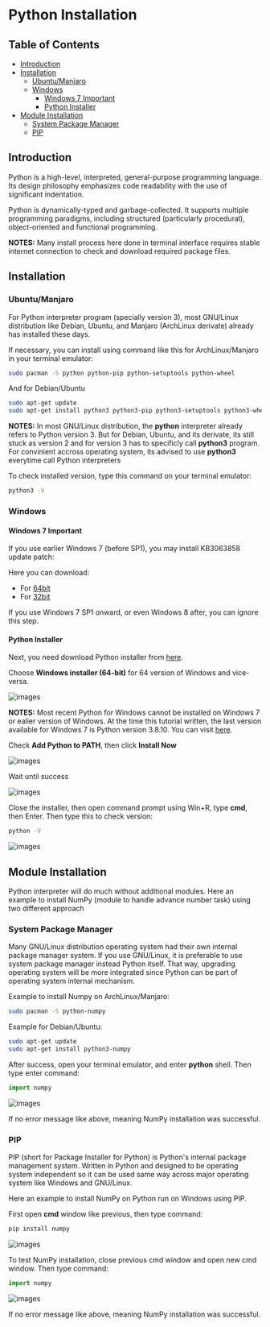 # Python Installation

## Table of Contents
- [Introduction](#introduction)
- [Installation](#installation)
    + [Ubuntu/Manjaro](#ubuntumanjaro)
    + [Windows](#windows)
        * [Windows 7 Important](#windows-7-important)
        * [Python Installer](#python-installer)
- [Module Installation](#module-installation)
    + [System Package Manager](#system-package-manager)
    + [PIP](#pip)

## Introduction

Python is a high-level, interpreted, general-purpose programming language.
Its design philosophy emphasizes code readability with the use of significant indentation.

Python is dynamically-typed and garbage-collected. It supports multiple programming paradigms, including structured (particularly procedural), object-oriented and functional programming.

**NOTES:** Many install process here done in terminal interface requires stable internet connection to check and download required package files.

## Installation

### Ubuntu/Manjaro

For Python interpreter program (specially version 3), most GNU/Linux distribution like Debian, Ubuntu, and Manjaro (ArchLinux derivate) already has installed these days.

If necessary, you can install using command like this for ArchLinux/Manjaro in your terminal emulator:

```sh
sudo pacman -S python python-pip python-setuptools python-wheel
```

And for Debian/Ubuntu

```sh
sudo apt-get update
sudo apt-get install python3 python3-pip python3-setuptools python3-wheel
```

**NOTES:** In most GNU/Linux distribution, the **python** interpreter already refers to Python version 3.
But for Debian, Ubuntu, and its derivate, its still stuck as version 2 and for version 3 has to specificly call **python3** program. For convinient accross operating system, its advised to use **python3** everytime call Python interpreters

To check installed version, type this command on your terminal emulator:

```sh
python3 -V
```

### Windows

#### Windows 7 Important

If you use earlier Windows 7 (before SP1), you may install KB3063858 update patch:

Here you can download:
- For [64bit](https://www.microsoft.com/en-us/download/details.aspx?id=47442)
- For [32bit](https://www.microsoft.com/en-us/download/details.aspx?id=47409)

If you use Windows 7 SP1 onward, or even Windows 8 after, you can ignore this step.

#### Python Installer

Next, you need download Python installer from [here](https://www.python.org/downloads/release/python-3106/).

Choose **Windows installer (64-bit)** for 64 version of Windows and vice-versa.

![images](images/python_win_installer.png?raw=true)

**NOTES:** Most recent Python for Windows cannot be installed on Windows 7 or ealier version of Windows.
At the time this tutorial written, the last version available for Windows 7 is Python version 3.8.10.
You can visit [here](https://www.python.org/downloads/release/python-3810/).

Check **Add Python to PATH**, then click **Install Now**

![images](images/python_win_install.png?raw=true)

Wait until success

![images](images/python_win_install_success.png?raw=true)

Close the installer, then open command prompt using Win+R, type **cmd**, then Enter.
Then type this to check version:

```sh
python -V
```

![images](images/python_win_chkver.png?raw=true)

## Module Installation

Python interpreter will do much without additional modules.
Here an example to install NumPy (module to handle advance number task) using two different approach

### System Package Manager

Many GNU/Linux distribution operating system had their own internal package manager system.
If you use GNU/Linux, it is preferable to use system package manager instead Python itself.
That way, upgrading operating system will be more integrated since Python can be part of operating system internal mechanism.

Example to install Numpy on ArchLinux/Manjaro:

```sh
sudo pacman -S python-numpy
```

Example for Debian/Ubuntu:

```sh
sudo apt-get update
sudo apt-get install python3-numpy
```

After success, open your terminal emulator, and enter **python** shell.
Then type enter command:

```py
import numpy
```

![images](images/python_numpy_linux.png?raw=true)

If no error message like above, meaning NumPy installation was successful.

### PIP

PIP (short for Package Installer for Python) is Python's internal package management system.
Written in Python and designed to be operating system independent so it can be used same way across major operating system like Windows and GNU/Linux.

Here an example to install NumPy on Python run on Windows using PIP.

First open **cmd** window like previous, then type command:

```sh
pip install numpy
```

![images](images/python_numpy_win0.png?raw=true)

To test NumPy installation, close previous cmd window and open new cmd window.
Then type command:

```py
import numpy
```

![images](images/python_numpy_win1.png?raw=true)

If no error message like above, meaning NumPy installation was successful.
